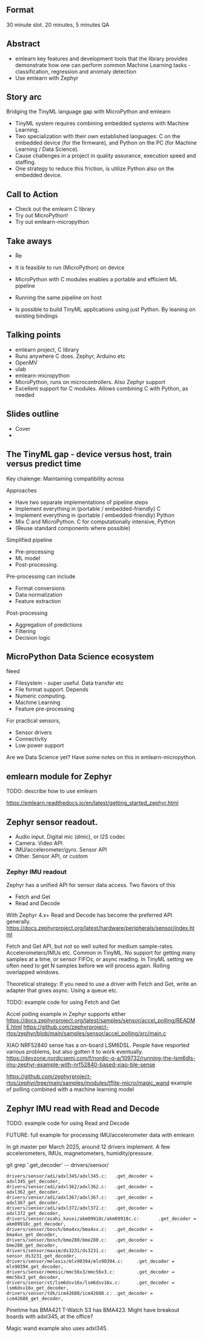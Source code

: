 

## Format

30 minute slot.
20 minutes, 5 minutes QA

## Abstract

- emlearn
key features and development tools that the library provides
demonstrate how one can perform common Machine Learning tasks - classification, regression and anomaly detection
- Use emlearn with Zephyr


## Story arc

Bridging the TinyML language gap with MicroPython and emlearn

- TinyML system requires combining embedded systems with Machine Learning.
- Two specialization with their own established languages:
C on the embedded device (for the firmware), and Python on the PC (for Machine Learning / Data Science).
- Cause challenges in a project in quality assurance, execution speed and staffing.
- One strategy to reduce this friction, is utilize Python also on the embedded device.


## Call to Action

- Check out the emlearn C library
- Try out MicroPython!
- Try out emlearn-micropython


## Take aways

- Re
- It is feasible to run (MicroPython) on device
- MicroPython with C modules enables a portable and efficient ML pipeline
- Running the same pipeline on host

- Is possible to build TinyML applications using just Python. By leaning on existing bindings

## Talking points

- emlearn project, C library
- Runs anywhere C does. Zephyr, Arduino etc
- OpenMV
- ulab
- emlearn-micropython
- MicroPython, runs on microcontrollers. Also Zephyr support
- Excellent support for C modules. Allows combining C with Python, as needed

## Slides outline

- Cover
- 



## The TinyML gap - device versus host, train versus predict time

Key chalenge: Maintaining compatibility across

Approaches

- Have two separate implementations of pipeline steps
- Implement everything in (portable / embedded-friendly) C
- Implement everything in (portable / embedded-friendly) Python
- Mix C and MicroPython. C for computationally intensive, Python
- (Reuse standard components where possible)

Simplified pipeline

- Pre-processing
- ML model
- Post-processing.

Pre-processing can include

- Format conversions
- Data normalization
- Feature extraction

Post-processing

- Aggregation of predictions
- Filtering
- Decision logic


## MicroPython Data Science ecosystem

Need 

- Filesystem - super useful. Data transfer etc
- File format support. Depends
- Numeric computing.
- Machine Learning
- Feature pre-processing

For practical sensors,

- Sensor drivers
- Connectivity
- Low power support



Are we Data Science yet?
Have some notes on this in emlearn-micropython.


## emlearn module for Zephyr

TODO: describe how to use emlearn

https://emlearn.readthedocs.io/en/latest/getting_started_zephyr.html

## Zephyr sensor readout.

- Audio input. Digital mic (dmic), or I2S codec
- Camera. Video API
- IMU/accelerometer/gyro. Sensor API
- Other. Sensor API, or custom

### Zephyr IMU readout

Zephyr has a unified API for sensor data access.
Two flavors of this

- Fetch and Get
- Read and Decode

With Zephyr 4.x+ Read and Decode has become the preferred API generally.
https://docs.zephyrproject.org/latest/hardware/peripherals/sensor/index.html

Fetch and Get API, but not so well suited for medium sample-rates.
Accelerometers/IMUs etc. Common in TinyML.
No support for getting many samples at a time, or sensor FIFOs, or async reading.
In TinyML setting we often need to get N samples before we will process again.
Rolling overlapped windows.

Theoretical strategy:
If you need to use a driver with Fetch and Get, write an adapter that gives async.
Using a queue etc.



TODO: example code for using Fetch and Get

Accel polling example in Zephyr supports either
https://docs.zephyrproject.org/latest/samples/sensor/accel_polling/README.html
https://github.com/zephyrproject-rtos/zephyr/blob/main/samples/sensor/accel_polling/src/main.c


XIAO NRF52840 sense has a on-board LSM6DSL.
People have resported various problems, but also gotten it to work eventually.
https://devzone.nordicsemi.com/f/nordic-q-a/109732/running-the-lsm6dls-imu-zephyr-example-with-nrf52840-based-xiao-ble-sense

https://github.com/zephyrproject-rtos/zephyr/tree/main/samples/modules/tflite-micro/magic_wand
example of polling combined with a machine learning model


## Zephyr IMU read with Read and Decode

TODO: example code for using Read and Decode

FUTURE: full example for processing IMU/accelerometer data with emlearn

In git master per March 2025, around 12 drivers implement.
A few accelerometers, IMUs, magnetometers, humidity/pressure.

git grep '\.get_decoder' -- drivers/sensor/ 

```
drivers/sensor/adi/adxl345/adxl345.c:   .get_decoder = adxl345_get_decoder,
drivers/sensor/adi/adxl362/adxl362.c:   .get_decoder = adxl362_get_decoder,
drivers/sensor/adi/adxl367/adxl367.c:   .get_decoder = adxl367_get_decoder,
drivers/sensor/adi/adxl372/adxl372.c:   .get_decoder = adxl372_get_decoder,
drivers/sensor/asahi_kasei/akm09918c/akm09918c.c:       .get_decoder = akm09918c_get_decoder,
drivers/sensor/bosch/bma4xx/bma4xx.c:   .get_decoder = bma4xx_get_decoder,
drivers/sensor/bosch/bme280/bme280.c:   .get_decoder = bme280_get_decoder,
drivers/sensor/maxim/ds3231/ds3231.c:   .get_decoder = sensor_ds3231_get_decoder,
drivers/sensor/melexis/mlx90394/mlx90394.c:     .get_decoder = mlx90394_get_decoder,
drivers/sensor/memsic/mmc56x3/mmc56x3.c:        .get_decoder = mmc56x3_get_decoder,
drivers/sensor/st/lsm6dsv16x/lsm6dsv16x.c:      .get_decoder = lsm6dsv16x_get_decoder,
drivers/sensor/tdk/icm42688/icm42688.c: .get_decoder = icm42688_get_decoder,
```

Pinetime has BMA421
T-Watch S3 has BMA423.
Might have breakout boards with adxl345, at the office?

Magic wand example also uses adxl345.


